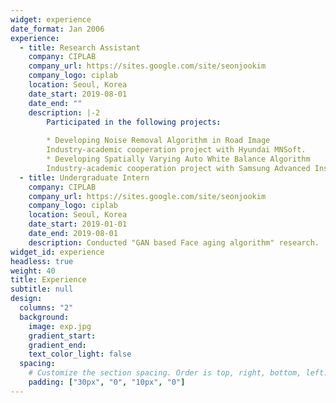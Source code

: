 ```yaml
---
widget: experience
date_format: Jan 2006
experience:
  - title: Research Assistant
    company: CIPLAB
    company_url: https://sites.google.com/site/seonjookim
    company_logo: ciplab
    location: Seoul, Korea
    date_start: 2019-08-01
    date_end: ""
    description: |-2
        Participated in the following projects:
        
        * Developing Noise Removal Algorithm in Road Image  
        Industry-academic cooperation project with Hyundai MNSoft.
        * Developing Spatially Varying Auto White Balance Algorithm  
        Industry-academic cooperation project with Samsung Advanced Institute of Technology (SAIT).
  - title: Undergraduate Intern
    company: CIPLAB
    company_url: https://sites.google.com/site/seonjookim
    company_logo: ciplab
    location: Seoul, Korea
    date_start: 2019-01-01
    date_end: 2019-08-01
    description: Conducted "GAN based Face aging algorithm" research.
widget_id: experience
headless: true
weight: 40
title: Experience
subtitle: null
design:
  columns: "2"
  background:
    image: exp.jpg
    gradient_start:
    gradient_end:
    text_color_light: false
  spacing:
    # Customize the section spacing. Order is top, right, bottom, left.
    padding: ["30px", "0", "10px", "0"]
---
```


